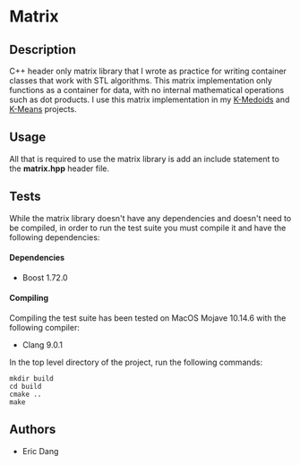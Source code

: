 # Matrix

## Description
C++ header only matrix library that I wrote as practice for writing container classes that work with STL algorithms. This matrix implementation only functions as a container for data, with no internal mathematical operations such as dot products. I use this matrix implementation in my [K-Medoids](https://github.com/e-dang/K-Medoids) and [K-Means](https://github.com/e-dang/K-Means) projects.

## Usage
All that is required to use the matrix library is add an include statement to the __matrix.hpp__ header file.

## Tests
While the matrix library doesn't have any dependencies and doesn't need to be compiled, in order to run the test suite you must compile it and have the following dependencies:

#### Dependencies
- Boost 1.72.0

#### Compiling
Compiling the test suite has been tested on MacOS Mojave 10.14.6 with the following compiler:
- Clang 9.0.1

In the top level directory of the project, run the following commands:
```
mkdir build
cd build
cmake ..
make
```

## Authors
- Eric Dang